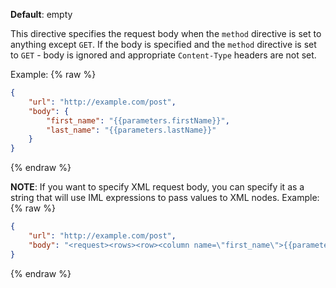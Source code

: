 **Default**: empty

This directive specifies the request body when the `method` directive is
set to anything except `GET`. If the body is specified and the `method`
directive is set to `GET` - body is ignored and appropriate
`Content-Type` headers are not set.

Example:
{% raw %}
```json
{
    "url": "http://example.com/post",
    "body": {
        "first_name": "{{parameters.firstName}}",
        "last_name": "{{parameters.lastName}}"
    }
}
```
{% endraw %}

**NOTE**: If you want to specify XML request body, you can specify it as
a string that will use IML expressions to pass values to XML nodes.
Example:
{% raw %}
```json
{
    "url": "http://example.com/post",
    "body": "<request><rows><row><column name=\"first_name\">{{parameters.firstName}}</column><column name=\"last_name\">{{parameters.lastName}}</column></row></rows></request>"
}
```
{% endraw %}

